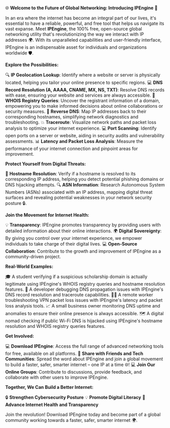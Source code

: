 🌐 **Welcome to the Future of Global Networking: Introducing IPEngine** 🚀

In an era where the internet has become an integral part of our lives, it's essential to have a reliable, powerful, and free tool that helps us navigate its vast expanse. Meet **IPEngine**, the 100% free, open-source global networking utility that's revolutionizing the way we interact with IP addresses 🌍. With its unparalleled capabilities and user-friendly interface, IPEngine is an indispensable asset for individuals and organizations worldwide 🛡️.

**Explore the Possibilities:**

🔍 **IP Geolocation Lookup**: Identify where a website or server is physically located, helping you tailor your online presence to specific regions.
💻 **DNS Record Resolution (A, AAAA, CNAME, MX, NS, TXT)**: Resolve DNS records with ease, ensuring your website and services are always accessible.
🔎 **WHOIS Registry Queries**: Uncover the registrant information of a domain, empowering you to make informed decisions about online collaborations or security measures.
📡 **Reverse DNS**: Map IP addresses back to their corresponding hostnames, simplifying network diagnostics and troubleshooting.
💥 **Traceroute**: Visualize network paths and packet loss analysis to optimize your internet experience.
💻 **Port Scanning**: Identify open ports on a server or website, aiding in security audits and vulnerability assessments.
📊 **Latency and Packet Loss Analysis**: Measure the performance of your internet connection and pinpoint areas for improvement.

**Protect Yourself from Digital Threats:**

🚨 **Hostname Resolution**: Verify if a hostname is resolved to its corresponding IP address, helping you detect potential phishing domains or DNS hijacking attempts.
🔍 **ASN Information**: Research Autonomous System Numbers (ASNs) associated with an IP address, mapping digital threat surfaces and revealing potential weaknesses in your network security posture 🔒.

**Join the Movement for Internet Health:**

💡 **Transparency**: IPEngine promotes transparency by providing users with detailed information about their online interactions.
🌍 **Digital Sovereignty**: By giving you control over your internet experience, we empower individuals to take charge of their digital lives.
💻 **Open-Source Collaboration**: Contribute to the growth and improvement of IPEngine as a community-driven project.

**Real-World Examples:**

🎓 A student verifying if a suspicious scholarship domain is actually legitimate using IPEngine's WHOIS registry queries and hostname resolution features.
🤖 A developer debugging DNS propagation issues with IPEngine's DNS record resolution and traceroute capabilities.
🏃‍♂️ A remote worker troubleshooting VPN packet loss issues with IPEngine's latency and packet loss analysis tools.
📈 A small business owner monitoring DNS uptime and anomalies to ensure their online presence is always accessible.
🗺️ A digital nomad checking if public Wi-Fi DNS is hijacked using IPEngine's hostname resolution and WHOIS registry queries features.

**Get Involved:**

💻 **Download IPEngine**: Access the full range of advanced networking tools for free, available on all platforms.
🤝 **Share with Friends and Tech Communities**: Spread the word about IPEngine and join a global movement to build a faster, safer, smarter internet – one IP at a time 🌐!
💻 **Join Our Online Groups**: Contribute to discussions, provide feedback, and collaborate with other users to improve IPEngine.

**Together, We Can Build a Better Internet:**

🔒 **Strengthen Cybersecurity Posture**
💡 **Promote Digital Literacy**
🚀 **Advance Internet Health and Transparency**

Join the revolution! Download IPEngine today and become part of a global community working towards a faster, safer, smarter internet 🌍.